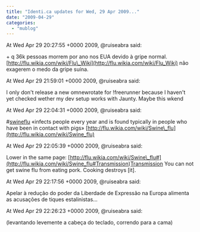```yaml
---
title: "Identi.ca updates for Wed, 29 Apr 2009..."
date: "2009-04-29"
categories: 
  - "mublog"
---
```


At Wed Apr 29 20:27:55 +0000 2009, @ruiseabra said:

\+ q 36k pessoas morrem por ano nos EUA devido à gripe normal. [http://flu.wikia.com/wiki/Flu\_Wiki](http://flu.wikia.com/wiki/Flu_Wiki) não exagerem o medo da gripe suína.

At Wed Apr 29 21:59:01 +0000 2009, @ruiseabra said:

I only don't release a new omnewrotate for !freerunner because I haven't yet checked wether my dev setup works with Jaunty. Maybe this wkend

At Wed Apr 29 22:04:31 +0000 2009, @ruiseabra said:

#[swineflu](http://identi.ca/tag/swineflu) «infects people every year and is found typically in people who have been in contact with pigs» [http://flu.wikia.com/wiki/Swine\_flu](http://flu.wikia.com/wiki/Swine_flu)

At Wed Apr 29 22:05:39 +0000 2009, @ruiseabra said:

Lower in the same page: [http://flu.wikia.com/wiki/Swine\_flu#](http://flu.wikia.com/wiki/Swine_flu#<a href="http://identi.ca/tag/Transmission">Transmission</a>)[Transmission](http://identi.ca/tag/Transmission) You can not get swine flu from eating pork. Cooking destroys \[it\].

At Wed Apr 29 22:17:56 +0000 2009, @ruiseabra said:

Apelar à redução do poder da Liberdade de Expressão na Europa alimenta as acusações de tiques estalinistas...

At Wed Apr 29 22:26:23 +0000 2009, @ruiseabra said:

(levantando levemente a cabeça do teclado, correndo para a cama)
